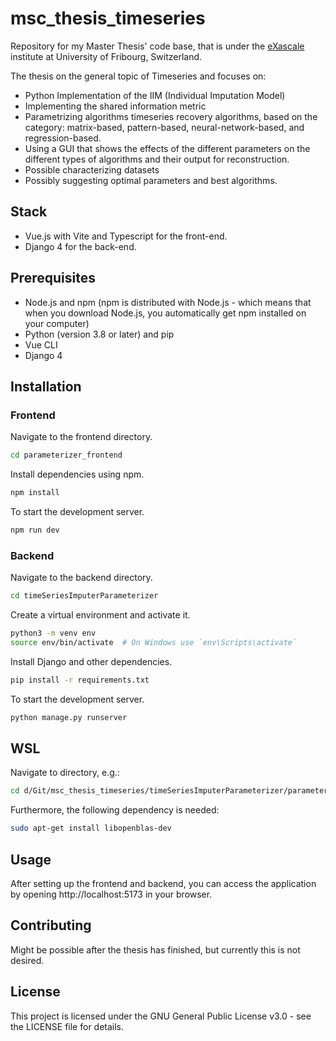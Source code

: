 
# msc_thesis_timeseries

Repository for my Master Thesis' code base, that is under the [eXascale](https://exascale.info/) institute at University of Fribourg, Switzerland.

The thesis on the general topic of Timeseries and focuses on:
- Python Implementation of the IIM (Individual Imputation Model)
- Implementing the shared information metric
- Parametrizing algorithms timeseries recovery algorithms, based on the category: matrix-based, pattern-based, neural-network-based, and regression-based.
- Using a GUI that shows the effects of the different parameters on the different types of algorithms and their output for reconstruction.
- Possible characterizing datasets
- Possibly suggesting optimal parameters and best algorithms.

## Stack
- Vue.js with Vite and Typescript for the front-end.
- Django 4 for the back-end.

## Prerequisites
- Node.js and npm (npm is distributed with Node.js - which means that when you download Node.js, you automatically get npm installed on your computer)
- Python (version 3.8 or later) and pip
- Vue CLI
- Django 4

## Installation
### Frontend
Navigate to the frontend directory.
```bash
cd parameterizer_frontend
```

Install dependencies using npm.
```bash
npm install
```

To start the development server.
```bash
npm run dev
```

### Backend
Navigate to the backend directory.
```bash
cd timeSeriesImputerParameterizer
```

Create a virtual environment and activate it.
```bash
python3 -m venv env
source env/bin/activate  # On Windows use `env\Scripts\activate`
```

Install Django and other dependencies.
```bash
pip install -r requirements.txt
```

To start the development server.
```bash
python manage.py runserver
```

## WSL
Navigate to directory, e.g.:
```bash
cd d/Git/msc_thesis_timeseries/timeSeriesImputerParameterizer/parameterizer/
```

Furthermore, the following dependency is needed:
```bash
sudo apt-get install libopenblas-dev
```


## Usage
After setting up the frontend and backend, you can access the application by opening http://localhost:5173 in your browser.

## Contributing
Might be possible after the thesis has finished, but currently this is not desired.

## License
This project is licensed under the GNU General Public License v3.0 - see the LICENSE file for details.

